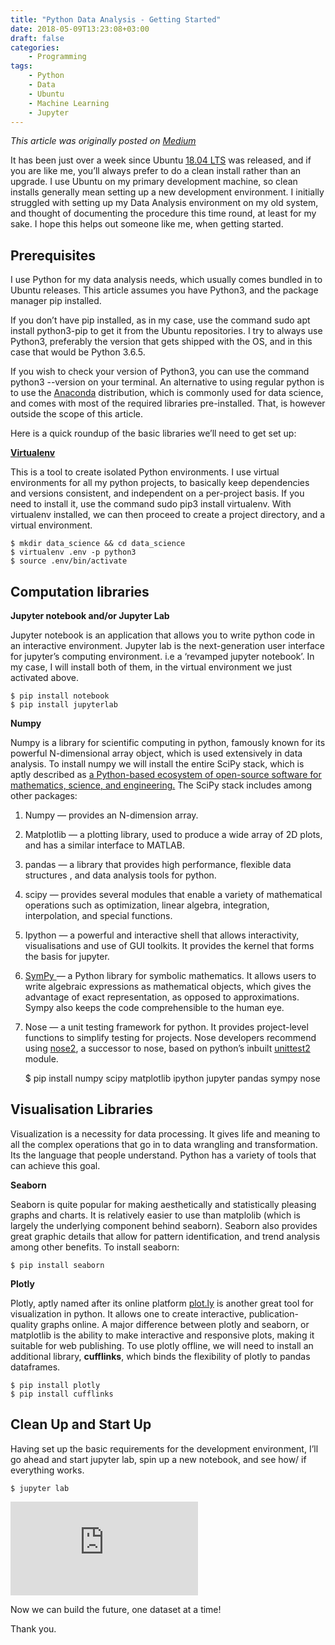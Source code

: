```yaml
---
title: "Python Data Analysis - Getting Started"
date: 2018-05-09T13:23:08+03:00
draft: false
categories:
    - Programming
tags:
    - Python
    - Data
    - Ubuntu
    - Machine Learning
    - Jupyter
---
```


_This article was originally posted on [Medium](https://medium.com/@mc_alila/python-data-analysis-getting-started-a2514facfdfe)_

It has been just over a week since Ubuntu [18.04 LTS](https://www.omgubuntu.co.uk/2018/04/ubuntu-18-04-download-release-features) was released, and if you are like me, you’ll always prefer to do a clean install rather than an upgrade. I use Ubuntu on my primary development machine, so clean installs generally mean setting up a new development environment. I initially struggled with setting up my Data Analysis environment on my old system, and thought of documenting the procedure this time round, at least for my sake. I hope this helps out someone like me, when getting started.

## **Prerequisites**

I use Python for my data analysis needs, which usually comes bundled in to Ubuntu releases. This article assumes you have Python3, and the package manager pip installed.

If you don’t have pip installed, as in my case, use the command sudo apt install python3-pip to get it from the Ubuntu repositories. I try to always use Python3, preferably the version that gets shipped with the OS, and in this case that would be Python 3.6.5.

If you wish to check your version of Python3, you can use the command python3 --version on your terminal. An alternative to using regular python is to use the [Anaconda](https://www.anaconda.com/what-is-anaconda/) distribution, which is commonly used for data science, and comes with most of the required libraries pre-installed. That, is however outside the scope of this article.

Here is a quick roundup of the basic libraries we’ll need to get set up:

**[Virtualenv](https://virtualenv.pypa.io/en/stable)**

This is a tool to create isolated Python environments. I use virtual environments for all my python projects, to basically keep dependencies and versions consistent, and independent on a per-project basis. If you need to install it, use the command sudo pip3 install virtualenv. With virtualenv installed, we can then proceed to create a project directory, and a virtual environment.

    $ mkdir data_science && cd data_science
    $ virtualenv .env -p python3
    $ source .env/bin/activate

## Computation libraries

**Jupyter notebook and/or Jupyter Lab**

Jupyter notebook is an application that allows you to write python code in an interactive environment. Jupyter lab is the next-generation user interface for jupyter’s computing environment. i.e a ‘revamped jupyter notebook’. In my case, I will install both of them, in the virtual environment we just activated above.

    $ pip install notebook
    $ pip install jupyterlab

**Numpy**

Numpy is a library for scientific computing in python, famously known for its powerful N-dimensional array object, which is used extensively in data analysis. To install numpy we will install the entire SciPy stack, which is aptly described as [a Python-based ecosystem of open-source software for mathematics, science, and engineering.](https://www.scipy.org/index.html) The SciPy stack includes among other packages:

1. Numpy — provides an N-dimension array.

1. Matplotlib — a plotting library, used to produce a wide array of 2D plots, and has a similar interface to MATLAB.

1. pandas — a library that provides high performance, flexible data structures , and data analysis tools for python.

1. scipy — provides several modules that enable a variety of mathematical operations such as optimization, linear algebra, integration, interpolation, and special functions.

1. Ipython — a powerful and interactive shell that allows interactivity, visualisations and use of GUI toolkits. It provides the kernel that forms the basis for jupyter.

1. [SymPy ](http://www.sympy.org/en/index.html)— a Python library for symbolic mathematics. It allows users to write algebraic expressions as mathematical objects, which gives the advantage of exact representation, as opposed to approximations. Sympy also keeps the code comprehensible to the human eye.

1. Nose — a unit testing framework for python. It provides project-level functions to simplify testing for projects. Nose developers recommend using [nose2](https://github.com/nose-devs/nose2), a successor to nose, based on python’s inbuilt [unittest2](https://pypi.org/project/unittest2/) module.

    $ pip install numpy scipy matplotlib ipython jupyter pandas sympy nose

## Visualisation Libraries

Visualization is a necessity for data processing. It gives life and meaning to all the complex operations that go in to data wrangling and transformation. Its the language that people understand. Python has a variety of tools that can achieve this goal.

**Seaborn**

Seaborn is quite popular for making aesthetically and statistically pleasing graphs and charts. It is relatively easier to use than matplolib (which is largely the underlying component behind seaborn). Seaborn also provides great graphic details that allow for pattern identification, and trend analysis among other benefits. To install seaborn:

    $ pip install seaborn

**Plotly**

Plotly, aptly named after its online platform [plot.ly](https://plot.ly) is another great tool for visualization in python. It allows one to create interactive, publication-quality graphs online. A major difference between plotly and seaborn, or matplotlib is the ability to make interactive and responsive plots, making it suitable for web publishing. To use plotly offline, we will need to install an additional library, **cufflinks**, which binds the flexibility of plotly to pandas dataframes.

    $ pip install plotly
    $ pip install cufflinks

## Clean Up and Start Up

Having set up the basic requirements for the development environment, I’ll go ahead and start jupyter lab, spin up a new notebook, and see how/ if everything works.

    $ jupyter lab

<iframe src="https://medium.com/media/6a82b73679835fbcd3c09d052c279783" frameborder=0></iframe>

Now we can build the future, one dataset at a time!

Thank you.
